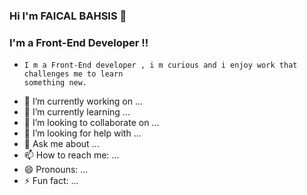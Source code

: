 ### Hi I'm FAICAL BAHSIS 👋

### I'm a Front-End Developer !!

-     I m a Front-End developer , i m curious and i enjoy work that challenges me to learn
      something new.

- 🔭 I’m currently working on ...
- 🌱 I’m currently learning ...
- 👯 I’m looking to collaborate on ...
- 🤔 I’m looking for help with ...
- 💬 Ask me about ...
- 📫 How to reach me: ...
- 😄 Pronouns: ...
- ⚡ Fun fact: ...
